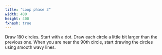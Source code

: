 ```yaml
---
title: "Loop phase 3"
width: 400
height: 400
fxhash: true
---
```

Draw 180 circles. Start with a dot. Draw each circle a little bit larger than the previous one. When you are near the 90th circle, start drawing the circles using smooth wavy lines.
